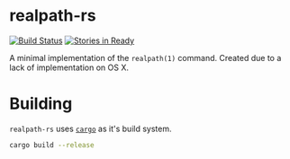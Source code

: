 # realpath-rs

[![Build Status](https://travis-ci.org/mcoffin/realpath-rs.svg?branch=master)](https://travis-ci.org/mcoffin/realpath-rs) [![Stories in Ready](https://badge.waffle.io/mcoffin/realpath-rs.png?label=ready&title=Ready)](https://waffle.io/mcoffin/realpath-rs)

A minimal implementation of the `realpath(1)` command. Created due to a lack of implementation on OS X.

# Building

`realpath-rs` uses [`cargo`](https://crates.io) as it's build system.

```bash
cargo build --release
```
